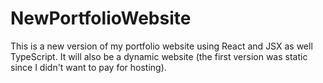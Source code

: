 # NewPortfolioWebsite

This is a new version of my portfolio website using React and JSX as well TypeScript. It will also be a dynamic website (the first version was static since I didn't want to pay for hosting).
